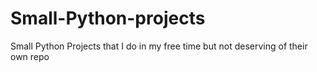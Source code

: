 # Small-Python-projects
Small Python Projects that I do in my free time but not deserving of their own repo
